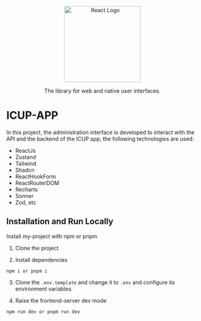 <p align="center">
  <a href="https://react.dev/" target="blank"><img src="https://cdn.worldvectorlogo.com/logos/react-2.svg" width="200" alt="React Logo" /></a>
</p>
<p align="center">The library for web and native user interfaces.</p>

# ICUP-APP

In this project, the administration interface is developed to interact with the API and the backend of the ICUP app, the following technologies are used:

- ReactJs
- Zustand
- Tailwind
- Shadcn
- ReactHookForm
- ReactRouterDOM
- Recharts
- Sonner
- Zod, etc

## Installation and Run Locally

Install my-project with npm or pnpm

1. Clone the project

2. Install dependencies

```
npm i or pnpm i
```

3. Clone the `.env.template` and change it to `.env` and configure its environment variables.

4. Raise the frontend-server dev mode

```
npm run dev or pnpm run dev
```

